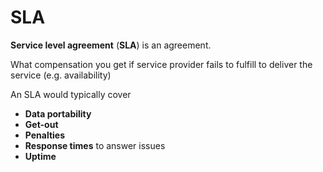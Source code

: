# SLA

**Service level agreement** (**SLA**) is an agreement.

What compensation you get if service provider fails to fulfill to deliver the
service (e.g. availability)

An SLA would typically cover

- **Data portability**
- **Get-out**
- **Penalties**
- **Response times** to answer issues
- **Uptime**
